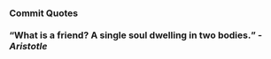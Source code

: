 ### Commit Quotes <br> <br> <q>What is a friend? A single soul dwelling in two bodies.</q> -<em>Aristotle</em>
